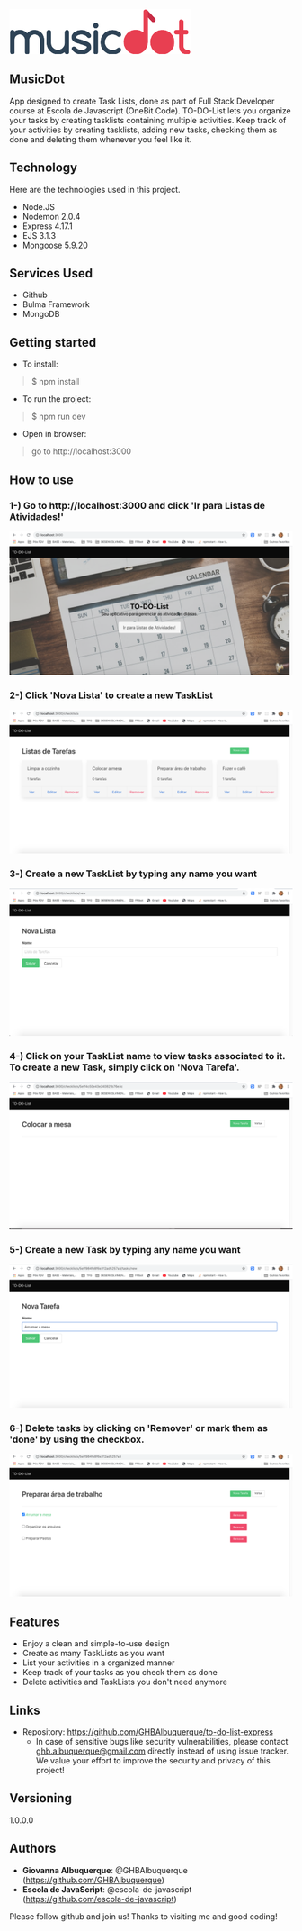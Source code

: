 ![Logo of the project](https://github.com/GHBAlbuquerque/musicDot/blob/master/readme_images/musicdotlogo_small.png)
 
## MusicDot

App designed to create Task Lists, done as part of Full Stack Developer course at Escola de Javascript (OneBit Code). TO-DO-List lets you organize your tasks by creating tasklists containing multiple activities. Keep track of your activities by creating tasklists, adding new tasks, checking them as done and deleting them whenever you feel like it.
 
 
## Technology 
 
Here are the technologies used in this project.
 
* Node.JS
* Nodemon 2.0.4
* Express 4.17.1
* EJS 3.1.3
* Mongoose 5.9.20
 
 
## Services Used
 
* Github
* Bulma Framework
* MongoDB
 

 
## Getting started
 
* To install:
>    $ npm install
* To run the project:
>    $ npm run dev
* Open in browser:
>    go to http://localhost:3000
 
## How to use
 
### 1-) Go to http://localhost:3000 and click 'Ir para Listas de Atividades!'
![HomeScreen](https://github.com/GHBAlbuquerque/to-do-list-express/blob/master/public/readme_images%20/sc_home.png)

### 2-) Click 'Nova Lista' to create a new TaskList
![TaskLists](https://github.com/GHBAlbuquerque/to-do-list-express/blob/master/public/readme_images%20/sc_tasklist.png)

### 3-) Create a new TaskList by typing any name you want
![NewTaskList](https://github.com/GHBAlbuquerque/to-do-list-express/blob/master/public/readme_images%20/sc_newtasklist.png)

### 4-) Click on your TaskList name to view tasks associated to it. To create a new Task, simply click on 'Nova Tarefa'.
![ViewTaskList](https://github.com/GHBAlbuquerque/to-do-list-express/blob/master/public/readme_images%20/sc_tasklist_empty.png)

### 5-) Create a new Task by typing any name you want
![NewTask](https://github.com/GHBAlbuquerque/to-do-list-express/blob/master/public/readme_images%20/sc_newtask.png)

### 6-) Delete tasks by clicking on 'Remover' or mark them as 'done' by using the checkbox.
![NewTask](https://github.com/GHBAlbuquerque/to-do-list-express/blob/master/public/readme_images%20/sc_tasks.png)

 
## Features
 
  - Enjoy a clean and simple-to-use design
  - Create as many TaskLists as you want
  - List your activities in a organized manner
  - Keep track of your tasks as you check them as done
  - Delete activities and TaskLists you don't need anymore
 
 
## Links
 
  - Repository: https://github.com/GHBAlbuquerque/to-do-list-express
    - In case of sensitive bugs like security vulnerabilities, please contact
     ghb.albuquerque@gmail.com directly instead of using issue tracker. We value your effort
      to improve the security and privacy of this project!
 
 
## Versioning
 
1.0.0.0
 
 
## Authors
 
* **Giovanna Albuquerque**: @GHBAlbuquerque (https://github.com/GHBAlbuquerque)
* **Escola de JavaScript**: @escola-de-javascript (https://github.com/escola-de-javascript)
 
 
Please follow github and join us!
Thanks to visiting me and good coding!
